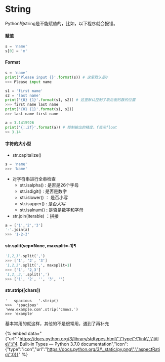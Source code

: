 # String



Python的string是不能赋值的，比如，以下程序就会报错。

#### 赋值

```python
s = 'name'
s[0] = 'm'
```

#### Format

```python
s = 'name'
print('Please input {}'.format(s)) # 这里默认是0
>>> Please input name

s1 = 'first name'
s2 = 'last name'
print('{0} {1}'.format(s1, s2)) # 这里默认控制了取后面的数的位置
>>> first name last name
print('{0} {1}'.format(s1, s2))
>>> last name first name

a = 3.1415926
print('{:.2f}'.format(a)) # 控制输出的精度，f表示float
>> 3.14
```

#### 字符的大小型

* str.capitalize\(\)

```python
s = 'name'
>>> 'Name'
```

* 对字符串进行全串检查
  * str.isalpha\(\) : 是否是26个字母
  * str.isdigit\(\) : 是否是数字
  * str.islower\(\) ： 是否小写
  * str.isupper\(\) : 是否大写
  * str.isalnum\(\) : 是否是数字和字母
* str.join\(iterable\) ：拼接

```python
a = ['1','2','3']
'-'.join(a)
>>> '1-2-3'
```

#### str.split\(sep=None, maxsplit=-1\)¶

```python
'1,2,3'.split(',')
>>> ['1', '2', '3']
'1,2,3'.split(',', maxsplit=1)
>>> ['1', '2,3']
'1,2,,3,'.split(',')
>>> ['1', '2', '', '3', '']
```

#### str.strip\(\[chars\]\)

```text
'   spacious   '.strip()
>>>  'spacious'
'www.example.com'.strip('cmowz.')
>>> 'example'
```

基本常用的就这样，其他的不是很常用，遇到了再补充

{% embed data="{\"url\":\"https://docs.python.org/3/library/stdtypes.html\",\"type\":\"link\",\"title\":\"4. Built-in Types — Python 3.7.0 documentation\",\"icon\":{\"type\":\"icon\",\"url\":\"https://docs.python.org/3/\_static/py.png\",\"aspectRatio\":0}}" %}

